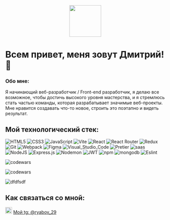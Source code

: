 <div id="header" align="center">
  <img src="https://media.giphy.com/media/M9gbBd9nbDrOTu1Mqx/giphy.gif" width="100"/>
</div>

# Всем привет, меня зовут Дмитрий! 👋

### Обо мне:

Я начинающий веб-разработчик / Front-end разработчик, я делаю все возможное, чтобы достичь высокого уровня мастерства, и я стремлюсь стать частью команды, которая разрабатывает значимые веб-проекты. Мне нравится создавать что-то новое, строить это поэтапно и видеть результат.

## Мой технологический стек:

![HTML5](https://img.shields.io/badge/html5-%23E34F26.svg?style=for-the-badge&logo=html5&logoColor=white)
![CSS3](https://img.shields.io/badge/css3-%231572B6.svg?style=for-the-badge&logo=css3&logoColor=white)
![JavaScript](https://img.shields.io/badge/javascript-%23323330.svg?style=for-the-badge&logo=javascript&logoColor=%23F7DF1E)
![Vite](https://img.shields.io/badge/vite-%23646CFF.svg?style=for-the-badge&logo=vite&logoColor=white)
![React](https://img.shields.io/badge/react-%2320232a.svg?style=for-the-badge&logo=react&logoColor=%2361DAFB)
![React Router](https://img.shields.io/badge/React_Router-CA4245?style=for-the-badge&logo=react-router&logoColor=white)
![Redux](https://img.shields.io/badge/redux-%23593d88.svg?style=for-the-badge&logo=redux&logoColor=white)
![Git](https://img.shields.io/badge/git-%23F05033.svg?style=for-the-badge&logo=git&logoColor=white)
![Webpack](https://img.shields.io/badge/webpack-%238DD6F9.svg?style=for-the-badge&logo=webpack&logoColor=black)
![Figma](https://img.shields.io/badge/figma-%23F24E1E.svg?style=for-the-badge&logo=figma&logoColor=white)
![Visual_Studio_Code](https://img.shields.io/badge/Visual_Studio_Code-0078D4?style=for-the-badge&logo=visual%20studio%20code&logoColor=white)
![Pretier](https://img.shields.io/badge/prettier-1A2C34?style=for-the-badge&logo=prettier&logoColor=F7BA3E)
![saas](https://img.shields.io/badge/Sass-CC6699?style=for-the-badge&logo=sass&logoColor=white)
![NodeJS](https://img.shields.io/badge/node.js-6DA55F?style=for-the-badge&logo=node.js&logoColor=white)
![Express.js](https://img.shields.io/badge/express.js-%23404d59.svg?style=for-the-badge&logo=express&logoColor=%2361DAFB)
![Nodemon](https://img.shields.io/badge/NODEMON-%23323330.svg?style=for-the-badge&logo=nodemon&logoColor=%BBDEAD)
![JWT](https://img.shields.io/badge/JWT-black?style=for-the-badge&logo=JSON%20web%20tokens)
![npm](https://img.shields.io/badge/npm-CB3837?style=for-the-badge&logo=npm&logoColor=white)
![mongodb](https://img.shields.io/badge/MongoDB-4EA94B?style=for-the-badge&logo=mongodb&logoColor=white)
![Eslint](https://img.shields.io/badge/eslint-3A33D1?style=for-the-badge&logo=eslint&logoColor=white)

<a><img src="https://www.codewars.com/users/dmitriy9427/badges/large" alt="codewars" /></a>

<a><img src="https://github-readme-stats.vercel.app/api?username=dmitriy9427&theme=blue-green" alt="codewars" /></a>

![dfdfsdf](https://github-readme-stats.vercel.app/api/top-langs/?username=dmitriy9427&theme=blue-green)

## Как связаться со мной:

<div>
<a align="center"><img src="https://raw.githubusercontent.com/get-icon/geticon/master/icons/telegram.svg" alt="Мой Телеграм" width="21px" height="21px"></a>  
<a vertical="center" href="https://t.me/ryabov_29" title="Телеграм" target="_blanck">Мой tg: @ryabov_29</a><br>
</div>

<!-- ![TypeScript](https://img.shields.io/badge/typescript-%23007ACC.svg?style=for-the-badge&logo=typescript&logoColor=white) -->
